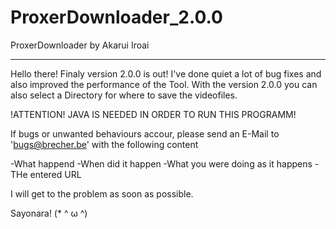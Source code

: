# ProxerDownloader_2.0.0

ProxerDownloader by Akarui Iroai

----------------------------------------------------------
Hello there!
Finaly version 2.0.0 is out! I've done quiet a lot of bug 
fixes and also improved the performance of the Tool. 
With the version 2.0.0 you can also select a Directory 
for where to save the videofiles.

!ATTENTION!
JAVA IS NEEDED IN ORDER TO RUN THIS PROGRAMM!

If bugs or unwanted behaviours accour, please send an
E-Mail to 'bugs@brecher.be' with the following content

-What happend
-When did it happen
-What you were doing as it happens
-THe entered URL

I will get to the problem as soon as possible.

Sayonara!
(* ^ ω ^)
